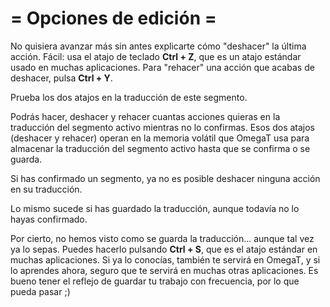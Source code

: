 # = Opciones de edición =

No quisiera avanzar más sin antes explicarte cómo "deshacer" la última acción. Fácil: usa el atajo de teclado **Ctrl + Z**, que es un atajo estándar usado en muchas aplicaciones. Para "rehacer" una acción que acabas de deshacer, pulsa **Ctrl + Y**.

Prueba los dos atajos en la traducción de este segmento.

Podrás hacer, deshacer y rehacer cuantas acciones quieras en la traducción del segmento activo mientras no lo confirmas. Esos dos atajos (deshacer y rehacer) operan en la memoria volátil que OmegaT usa para almacenar la traducción del segmento activo hasta que se confirma o se guarda.

Si has confirmado un segmento, ya no es posible deshacer ninguna acción en su traducción.

Lo mismo sucede si has guardado la traducción, aunque todavía no lo hayas confirmado.

Por cierto, no hemos visto como se guarda la traducción... aunque tal vez ya lo sepas. Puedes hacerlo pulsando **Ctrl + S**, que es el atajo estándar en muchas aplicaciones. Si ya lo conocías, también te servirá en OmegaT, y si lo aprendes ahora, seguro que te servirá en muchas otras aplicaciones. Es bueno tener el reflejo de guardar tu trabajo con frecuencia, por lo que pueda pasar ;)
